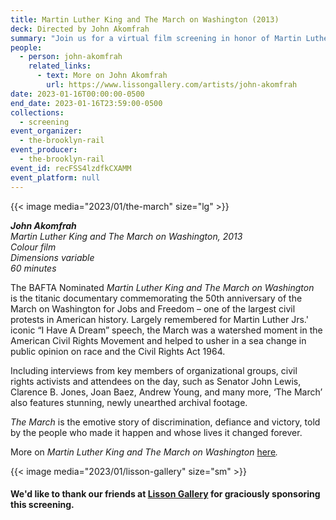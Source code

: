 ```yaml
---
title: Martin Luther King and The March on Washington (2013)
deck: Directed by John Akomfrah
summary: "Join us for a virtual film screening in honor of Martin Luther King Jr. Day. "
people:
  - person: john-akomfrah
    related_links:
      - text: More on John Akomfrah
        url: https://www.lissongallery.com/artists/john-akomfrah
date: 2023-01-16T00:00:00-0500
end_date: 2023-01-16T23:59:00-0500
collections:
  - screening
event_organizer:
  - the-brooklyn-rail
event_producer:
  - the-brooklyn-rail
event_id: recFSS4lzdfkCXAMM
event_platform: null
---
```

{{< image media="2023/01/the-march" size="lg" >}}

***John Akomfrah***\
*Martin Luther King and The March on Washington, 2013*\
*Colour film*\
*Dimensions variable*\
*60 minutes*

The BAFTA Nominated *Martin Luther King and The March on Washington* is the titanic documentary commemorating the 50th anniversary of the March on Washington for Jobs and Freedom – one of the largest civil protests in American history. Largely remembered for Martin Luther Jrs.' iconic “I Have A Dream” speech, the March was a watershed moment in the American Civil Rights Movement and helped to usher in a sea change in public opinion on race and the Civil Rights Act 1964.

Including interviews from key members of organizational groups, civil rights activists and attendees on the day, such as Senator John Lewis, Clarence B. Jones, Joan Baez, Andrew Young, and many more, ‘The March’ also features stunning, newly unearthed archival footage.

*The March* is the emotive story of discrimination, defiance and victory, told by the people who made it happen and whose lives it changed forever.

M﻿ore on *Martin Luther King and The March on Washington* [here](https://www.smokingdogsfilms.com/projects/broadcast/martin-luther-king-and-the-march-on-washington/)*.*  

{{< image media="2023/01/lisson-gallery" size="sm" >}}

#### W﻿e'd like to thank our friends at [Lisson Gallery](https://www.lissongallery.com/) for graciously sponsoring this screening.